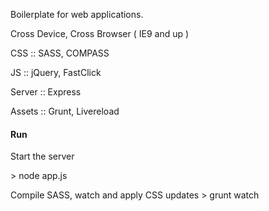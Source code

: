 Boilerplate for web applications.

Cross Device, Cross Browser ( IE9 and up )

CSS :: SASS, COMPASS

JS :: jQuery, FastClick

Server :: Express

Assets :: Grunt, Livereload

#### Run

Start the server

\> node app.js

Compile SASS, watch and apply CSS updates
\> grunt watch
